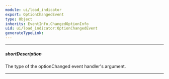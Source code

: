 ```yaml
---
module: ui/load_indicator
export: OptionChangedEvent
type: Object
inherits: EventInfo,ChangedOptionInfo
uid: ui/load_indicator:OptionChangedEvent
generateTypeLink: 
---
```

---
##### shortDescription
The type of the optionChanged event handler's argument.

---
<!-- Description goes here -->
